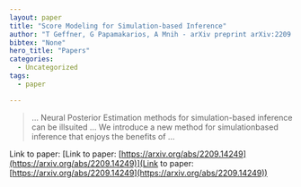 ```yaml
---
layout: paper
title: "Score Modeling for Simulation-based Inference"
author: "T Geffner, G Papamakarios, A Mnih - arXiv preprint arXiv:2209.14249, 2022 - arxiv.org"
bibtex: "None"
hero_title: "Papers"
categories:
  - Uncategorized
tags:
  - paper

---
```

>… Neural Posterior Estimation methods for simulation-based inference can be illsuited … We introduce a new method for simulationbased inference that enjoys the benefits of …

Link to paper: [Link to paper: [https://arxiv.org/abs/2209.14249](https://arxiv.org/abs/2209.14249)](Link to paper: [https://arxiv.org/abs/2209.14249](https://arxiv.org/abs/2209.14249))


